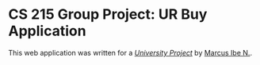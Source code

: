 # CS 215 Group Project: UR Buy Application

This web application was written for a
[*University Project*](http://www.cs.uregina.ca/)
by [Marcus Ibe N.](http://www.cs.uregina.ca/).